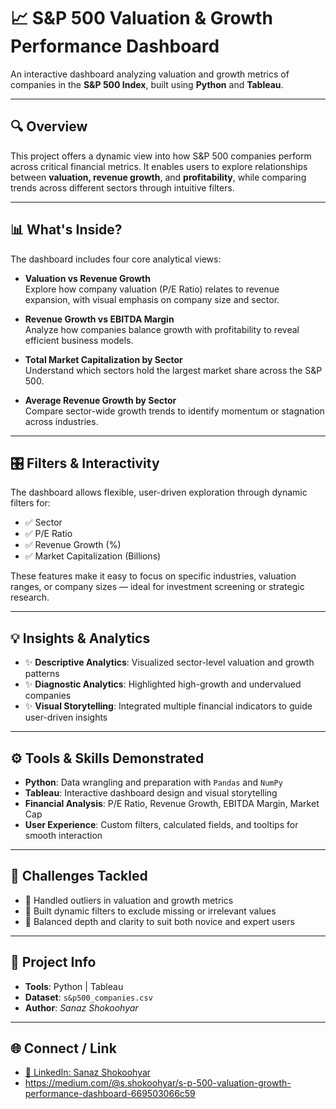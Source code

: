 # 📈 S&P 500 Valuation & Growth Performance Dashboard

An interactive dashboard analyzing valuation and growth metrics of companies in the **S&P 500 Index**, built using **Python** and **Tableau**.

---

## 🔍 Overview
This project offers a dynamic view into how S&P 500 companies perform across critical financial metrics. It enables users to explore relationships between **valuation, revenue growth**, and **profitability**, while comparing trends across different sectors through intuitive filters.

---

## 📊 What's Inside?
The dashboard includes four core analytical views:

- **Valuation vs Revenue Growth**  
  Explore how company valuation (P/E Ratio) relates to revenue expansion, with visual emphasis on company size and sector.

- **Revenue Growth vs EBITDA Margin**  
  Analyze how companies balance growth with profitability to reveal efficient business models.

- **Total Market Capitalization by Sector**  
  Understand which sectors hold the largest market share across the S&P 500.

- **Average Revenue Growth by Sector**  
  Compare sector-wide growth trends to identify momentum or stagnation across industries.

---

## 🎛️ Filters & Interactivity
The dashboard allows flexible, user-driven exploration through dynamic filters for:

- ✅ Sector  
- ✅ P/E Ratio  
- ✅ Revenue Growth (%)  
- ✅ Market Capitalization (Billions)

These features make it easy to focus on specific industries, valuation ranges, or company sizes — ideal for investment screening or strategic research.

---

## 💡 Insights & Analytics
- ✨ **Descriptive Analytics**: Visualized sector-level valuation and growth patterns  
- ✨ **Diagnostic Analytics**: Highlighted high-growth and undervalued companies  
- ✨ **Visual Storytelling**: Integrated multiple financial indicators to guide user-driven insights  

---

## ⚙️ Tools & Skills Demonstrated
- **Python**: Data wrangling and preparation with `Pandas` and `NumPy`  
- **Tableau**: Interactive dashboard design and visual storytelling  
- **Financial Analysis**: P/E Ratio, Revenue Growth, EBITDA Margin, Market Cap  
- **User Experience**: Custom filters, calculated fields, and tooltips for smooth interaction

---

## 🧠 Challenges Tackled
- 🚫 Handled outliers in valuation and growth metrics  
- 🎯 Built dynamic filters to exclude missing or irrelevant values  
- 🎨 Balanced depth and clarity to suit both novice and expert users

---

## 📁 Project Info
- **Tools**: Python | Tableau  
- **Dataset**: `s&p500_companies.csv`  
- **Author**: *Sanaz Shokoohyar*

---

## 🌐 Connect / Link  
- [🔗 LinkedIn: Sanaz Shokoohyar](https://www.linkedin.com/in/sanaz-shokoohyar-2bb2245a/)
- https://medium.com/@s.shokoohyar/s-p-500-valuation-growth-performance-dashboard-669503066c59




